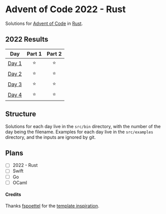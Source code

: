 # Advent of Code 2022 - Rust

Solutions for [Advent of Code](https://adventofcode.com/) in [Rust](https://www.rust-lang.org/).

<!--- advent_readme_stars table --->

## 2022 Results

|                     Day                      | Part 1 | Part 2 |
| :------------------------------------------: | :----: | :----: |
| [Day 1](https://adventofcode.com/2022/day/1) |   ⭐   |   ⭐   |
| [Day 2](https://adventofcode.com/2022/day/2) |   ⭐   |   ⭐   |
| [Day 3](https://adventofcode.com/2022/day/3) |   ⭐   |   ⭐   |
| [Day 4](https://adventofcode.com/2022/day/4) |   ⭐   |   ⭐   |

<!--- advent_readme_stars table --->

## Structure

Solutions for each day live in the `src/bin` directory, with the number of the day being the filename.
Examples for each day live in the `src/examples` directory, and the inputs are ignored by git.

## Plans

-   [ ] 2022 - Rust
-   [ ] Swift
-   [ ] Go
-   [ ] OCaml

#### Credits

Thanks [fspoettel](https://github.com/fspoettel) for the [template inspiration](https://github.com/fspoettel/advent-of-code-rust).
